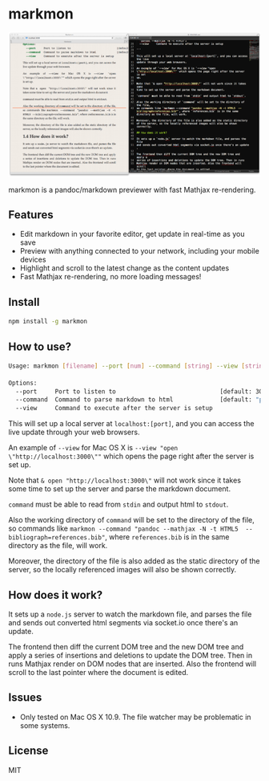 # markmon

![markmon](preview.png)

markmon is a pandoc/markdown previewer with fast Mathjax re-rendering.

## Features

* Edit markdown in your favorite editor, get update in real-time as you save
* Preview with anything connected to your network, including your mobile devices
* Highlight and scroll to the latest change as the content updates
* Fast Mathjax re-rendering, no more loading messages!

## Install

```bash
npm install -g markmon
```

## How to use?

```bash
Usage: markmon [filename] --port [num] --command [string] --view [string]

Options:
  --port     Port to listen to                             [default: 3000]
  --command  Command to parse markdown to html             [default: "pandoc --mathjax -N -t HTML5"]
  --view     Command to execute after the server is setup

```

This will set up a local server at `localhost:[port]`, and you can access the live
update through your web browsers.

An example of `--view` for Mac OS X is `--view "open
\"http://localhost:3000\""` which opens the page right after the server is set
up.

Note that `& open "http://localhost:3000\"` will not work since it takes some
time to set up the server and parse the markdown document.

`command` must be able to read from `stdin` and output html to `stdout`.

Also the working directory of `command` will be set to the directory of the file,
so commands like `markmon --command "pandoc --mathjax -N -t HTML5  --bibliograph=references.bib"`, where `references.bib` is in the same directory as the file, will work.

Moreover, the directory of the file is also added as the static directory
of the server, so the locally referenced images will also be shown correctly.

## How does it work?

It sets up a `node.js` server to watch the markdown file, and parses the file
and sends out converted html segments via socket.io once there's an update.

The frontend then diff the current DOM tree and the new DOM tree and apply a
series of insertions and deletions to update the DOM tree. Then in runs
Mathjax render on DOM nodes that are inserted. Also the frontend will scroll
to the last pointer where the document is edited.

## Issues

* Only tested on Mac OS X 10.9. The file watcher may be problematic in some systems.

## License

MIT